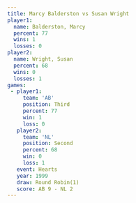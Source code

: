 ```yaml
---
title: Marcy Balderston vs Susan Wright
player1:                 
  name: Balderston, Marcy
  percent: 77            
  wins: 1                
  losses: 0              
player2:                 
  name: Wright, Susan    
  percent: 68            
  wins: 0                
  losses: 1              
games:
 - player1:         
     team: 'AB'     
     position: Third
     percent: 77    
     win: 1         
     loss: 0        
   player2:          
     team: 'NL'      
     position: Second
     percent: 68     
     win: 0          
     loss: 1         
   event: Hearts       
   year: 1999          
   draw: Round Robin(1)
   score: AB 9 - NL 2  
---
```


